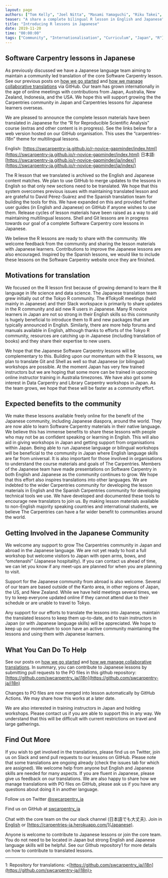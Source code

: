 ```yaml
---
layout: page
authors: ["Tom Kelly", "Joel Nitta", "Masami Yamaguchi", "Riku Takei", "Maki Arakaki", "Atsushi Yamamoto", "Dai Saito", "Satoshi Yokota", "Kozo Nishida", "Manabu Ishii"] 
teaser: "A share a complete bilingual R lesson in English and Japanese"
title: "Introducing R lessons in Japanese"
date: 2019-11-20 
time: "00:00:00" 
tags: ["Community", "Internationalisation", "Curriculum", "Japan", "R"]
---
```


## Software Carpentry lessons in Japanese

As previously discussed we have a Japanese language team aiming to maintain a community led translation of the core Software Carpentry lesson. See our previous posts on [how we go started](https://carpentries.org/blog/2019/11/local-team-japan/) and [how we manage collaborative translations](https://carpentries.org/blog/2019/11/translations-in-japanese/) via GitHub. Our team has grown internationally in the age of online meetings with contributions from Japan, Australia, New Zealand, Indonesia, and the USA. We hope this will support growing the the Carpentries community in Japan and Carpentries lessons for Japanese learners overseas.

We are pleased to announce the complete lesson materials have been translated in Japanese for the “R for Reproducible Scientific Analysis” course (extras and other content is in progress). See the links below for a web version hosted on our GitHub organisation. This uses the “carpentries-i18n” theme for multilingual lessons.

English:   [https://swcarpentry-ja.github.io/r-novice-gapminder/index.html](https://swcarpentry-ja.github.io/r-novice-gapminder/index.html)
日本語:    [https://swcarpentry-ja.github.io/r-novice-gapminder/ja/index/](https://swcarpentry-ja.github.io/r-novice-gapminder/ja/index/) 

The R lesson that we translated is archived so the English and Japanese content matches. We plan to use GitHub to merge updates to the lessons in English so that only new sections need to be translated. We hope that this system overcomes previous issues with maintaining translated lesson and are grateful to David Pérez-Suárez and the Spanish translation team for building the tools for this. We have expanded on this and provided further user guides (in English and Japanese) on GitHub if anyone wishes to use them. Release cycles of lesson materials have been raised as a way to aid maintaining multilingual lessons. Shell and Git lessons are in progress towards our goal of a complete Software Carpentry core lessons in Japanese.

We believe the R lessons are ready to share with the community. We welcome feedback from the community and sharing the lesson materials with Japanese learners. Contributions to improve the Japanese lessons are also encouraged. Inspired by the Spanish lessons, we would like to include these lessons on the Software Carpentry website once they are finished.

## Motivations for translation

We focused on the R lesson first because of growing demand to learn the R language in life science and data science. The Japanese translation team grew initially out of the Tokyo R community. The #TokyoR meetings (held mainly in Japanese) and their Slack workspace is primarily to share updates in the R community and aid new R users in Japanese. Many R novice learners in Japan are not so strong in their English skills so this community is hugely beneficial to introduce them to R and new packages that are typically announced in English. Similarly, there are more help forums and manuals available in English, although thanks to efforts of the Tokyo R community, resources are catching up in Japanese (including translation of books) and they share their expertise to new users.

We hope that the Japanese Software Carpentry lessons will be complementary to this. Building upon our momentum with the R lessons, we plan to translate Git and Shell as well so that Japanese (or bilingual) workshops are possible. At the moment Japan has very few trained instructors but we are hoping that some more can be trained in upcoming online instructor training in Australia timezones. We have also got some interest in Data Carpentry and Library Carpentry workshops in Japan. As the team grows, we hope that these will be faster as a community effort.

##  Expected benefits to the community

We make these lessons available freely online for the benefit of the Japanese community, including Japanese diaspora, around the world. They are now able to learn Software Carpentry materials in their native language. We believe this has immense benefits to share these lessons with people who may not be as confident speaking or learning in English.
This will also aid in giving workshops in Japan and getting support from organisations within Japan. Being able to run Japanese language or bilingual workshops will be beneficial to the community in Japan where English language skills are far from universal. It is also important for those involved in organisations to understand the course materials and goals of The Carpentries. Members of the Japanese team have made presentations on Software Carpentry in both English and Japanese as the community continues to grow.
We hope that this effort also inspires translations into other languages. We are indebted to the wider Carpentries community for developing the lesson materials in English and the Spanish Carpentries community for developing technical tools we use. We have developed and documented these tools to encourage new translators to join us. By making lesson materials available to non-English majority speaking countries and international students, we believe The Carpentries can have a far wider benefit to communities around the world.


## Getting Involved in the Japanese Community

We welcome any support to grow The Carpentries community in Japan and abroad in the Japanese language. We are not yet ready to 
host a full workshop but welcome visitors to Japan with open arms, bows, and “omotenashi” (Japanese hospitality). If you can 
contact us ahead of time, we can let you know if any meet-ups are planned for when you are planning to visit.

Support for the Japanese community from abroad is also welcome. Several of our team are based outside of the Kanto area, in 
other regions of Japan, the US, and New Zealand. While we have held meetings several times, we try to keep everyone updated 
online if they cannot attend due to their schedule or are unable to travel to Tokyo.

Any support for our efforts to translate the lessons into Japanese, maintain the translated lessons to keep them up-to-date, 
and to train instructors in Japan (or with Japanese language skills) will be appreciated. We hope to keep up our momentum to 
soon have an active community maintaining the lessons and using them with Japanese learners.

## What You Can Do To Help

See our posts on [how we go started](https://carpentries.org/blog/2019/11/local-team-japan/)
and [how we manage collaborative translations](https://carpentries.org/blog/2019/11/translations-in-japanese/).
In summary, you can contribute to Japanese lessons by submitting pull requests to
the PO files in this github repository: [https://github.com/swcarpentry_ja/i18n](https://github.com/swcarpentry-ja/i18n)

Changes to PO files are now merged into lesson automatically by GitHub Actions. We may share how
this works at a later date.

We are also interested in training instructors in Japan and holding workshops.
Please contact us if you are able to support this in any way.
We understand that this will be difficult with current restrictions
on travel and large gatherings.

## Find Out More

If you wish to get involved in the translations, please find us on Twitter, join us on Slack and send pull requests to our 
lessons on GitHub. Please note that some translations are ongoing already (check the issues tab for which are assigned).
We welcome help from anyone but English and Japanese skills are needed for many aspects. If you are fluent in Japanese,
please give us feedback on our translations. We are also happy to share how we manage translations with PO files on GitHub, 
please ask us if you have any questions about doing it in another language.

Follow us on Twitter [@swcarpentry_ja](twitter.com/swcarpentry_ja)<br>

Find us on GitHub at [swcarpentry_ja](https://github.com/swcarpentry-ja)<br>

Chat with the core team on the our slack channel (日本語でも大丈夫).
Join in [English](https://carpentries-jp-en.herokuapp.com/) or [https://carpentries-ja.herokuapp.com/](Japanese).

Anyone is welcome to contribute to Japanese lessons or join the core team. You do not need to be located in Japan but strong English and Japanese language skills will be helpful. See our Github repository1 for more details on how to contribute to translated lessons.

---
<a name="i18n">1</a>: Repository for translations: <[https://github.com/swcarpentry_ja/i18n](https://github.com/swcarpentry-ja/i18n)><br>




